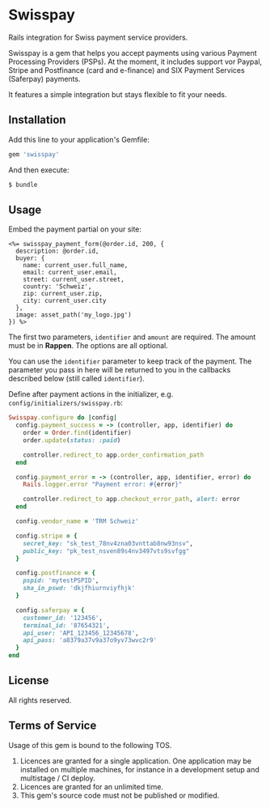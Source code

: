 # Swisspay

Rails integration for Swiss payment service providers.

Swisspay is a gem that helps you accept payments using various Payment Processing Providers (PSPs). At the moment, it includes support vor Paypal, Stripe and Postfinance (card and e-finance) and SIX Payment Services (Saferpay) payments.

It features a simple integration but stays flexible to fit your needs.

## Installation
Add this line to your application's Gemfile:

```ruby
gem 'swisspay'
```

And then execute:
```bash
$ bundle
```

## Usage

Embed the payment partial on your site:

```erb
<%= swisspay_payment_form(@order.id, 200, {
  description: @order.id,
  buyer: {
    name: current_user.full_name,
    email: current_user.email,
    street: current_user.street,
    country: 'Schweiz',
    zip: current_user.zip,
    city: current_user.city
  },
  image: asset_path('my_logo.jpg')
}) %>
```

The first two parameters, `identifier` and `amount` are required. The amount must be in **Rappen**. The options are all optional.

You can use the `identifier` parameter to keep track of the payment. The parameter you pass in here will be returned to you in the callbacks described below (still called `identifier`).

Define after payment actions in the initializer, e.g. `config/initializers/swisspay.rb`:

```ruby
Swisspay.configure do |config|
  config.payment_success = -> (controller, app, identifier) do
    order = Order.find(identifier)
    order.update(status: :paid)

    controller.redirect_to app.order_confirmation_path
  end

  config.payment_error = -> (controller, app, identifier, error) do
    Rails.logger.error "Payment error: #{error}"

    controller.redirect_to app.checkout_error_path, alert: error
  end

  config.vendor_name = 'TRM Schweiz'

  config.stripe = {
    secret_key: "sk_test_78nv4zna03vnttab8nw93nsv",
    public_key: "pk_test_nsven89s4nv3497vts9svfgg"
  }

  config.postfinance = {
    pspid: 'mytestPSPID',
    sha_in_pswd: 'dkjfhiurnviyfhjk'
  }

  config.saferpay = {
    customer_id: '123456',
    terminal_id: '87654321',
    api_user: 'API_123456_12345678',
    api_pass: 'a8379a37v9a37o9yv73wvc2r9'
  }
end
```

## License

All rights reserved.

## Terms of Service

Usage of this gem is bound to the following TOS.

1. Licences are granted for a single application. One application may be installed on multiple machines, for instance in a development setup and multistage / CI deploy.
2. Licences are granted for an unlimited time.
3. This gem's source code must not be published or modified.
